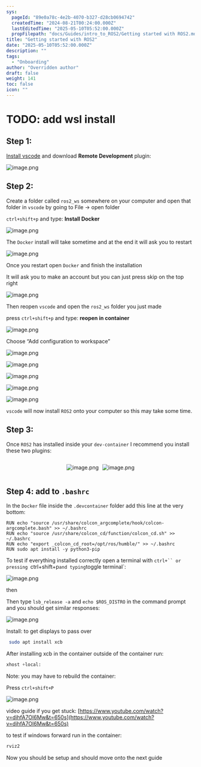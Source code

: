 ```yaml
---
sys:
  pageId: "89e0a78c-4e2b-4070-b327-d28cb0694742"
  createdTime: "2024-08-21T00:24:00.000Z"
  lastEditedTime: "2025-05-10T05:52:00.000Z"
  propFilepath: "docs/Guides/intro_to_ROS2/Getting started with ROS2.md"
title: "Getting started with ROS2"
date: "2025-05-10T05:52:00.000Z"
description: ""
tags:
  - "Onboarding"
author: "Overridden author"
draft: false
weight: 141
toc: false
icon: ""
---
```


# TODO: add wsl install

## Step 1:

[Install vscode](https://code.visualstudio.com/download) and download **Remote Development** plugin:

![image.png](https://prod-files-secure.s3.us-west-2.amazonaws.com/d518164a-d88e-44d1-a4ee-3adb3bd8bce0/efb52993-1881-4a40-b95e-6f020334f022/image.png?X-Amz-Algorithm=AWS4-HMAC-SHA256&X-Amz-Content-Sha256=UNSIGNED-PAYLOAD&X-Amz-Credential=ASIAZI2LB466TOFNPFNA%2F20250522%2Fus-west-2%2Fs3%2Faws4_request&X-Amz-Date=20250522T132359Z&X-Amz-Expires=3600&X-Amz-Security-Token=IQoJb3JpZ2luX2VjEB0aCXVzLXdlc3QtMiJGMEQCIAMvJWNNRfmgkp4qr00n%2F%2FEySRVVNlRGAQ0fo9pvL8z9AiBwxrdXfmqqLOrtxwnq5yjFhoCsQkH6I0R%2FRIpALLI%2BKSqIBAjW%2F%2F%2F%2F%2F%2F%2F%2F%2F%2F8BEAAaDDYzNzQyMzE4MzgwNSIMz2jQPqF9bn57WM%2FxKtwDjof4eAkrpt%2FQsyC2vZr4Ae5sk2ID9cLDwHf77Z11IgD%2BqhAkyEOQ%2BTwiIGgBX3%2BZGvvPqIkuPPxpnRekc2mSuaQGdg5qf7IhivrT5mcIDRVxH0Wm1QH02W3kVgnFzpbsZozTjkyAvZj6Vs9IBh6I4OiqhJdYnOZExTUcxCBDp8RsfDBC0ZBWRyt3R8%2B6N6%2BNqyf%2BaOtK5onsE00qdXdpwd%2BPNe9oeeohCBpljlcQEzhm6MR5IHAE%2BC0r2sGZizgD7GxTfLPpl7cucKsc3qtH1HLuJSGsMrpKGwYVT%2BGXRoNwWjeS2VsJz96OxaNeF73Lwn6Ui8vR048LmTCrUPxDBo2LbsOPtmxkvihvFa7If4eHycj8jvkJhwOvgwHfEuIXtlrYJGi%2FkwyRkS6QLK6%2FhiEmGhCRHYXb%2FPlAytkiR0lvoSkIju1%2BC54vQgGlrWtYvGciLnRhNXYg2JMPTgaOOa4GdHj%2FDtQSXROyJ1M9H%2BNjJ5Gr9xaeR3PJvAPMoSYAtjPwRSJ0dWaRnJUL2ZryXxqn9q%2FtRthrx%2BrbvyX1ZGaaFx%2FfVkGFD08wQCwhXXnfUDQxPeyarrMwLYozcOtURw1YNs%2F%2FyG2iVGIZ3KNM6ZSPHtYZLeAKjSRG%2B9Iw1cS8wQY6pgHfU73vx2y5L%2BQG8iUPTRWHYa1MVrQADIdyAxTlAE1hgJzLYrftnZemSqVTgQRwFBxq8chZajANGFoxbYwlOlMBxDxFrrgV2VfMZYoi6rJEFQHFLgVW3rC8qFOnmZj23nGw9rWD19yrYmgiZD53iaTBcAMkYXEpRqOvK41qYFCGbX8e3yvRlN3Z0oboWIzRt0NBlb4MLL12HlHzFWJdc7Xwi1yPHs0Y&X-Amz-Signature=0b44f3f0784b320ff7c4464eae1e699139377488664d4fce401154ee6fd1ba70&X-Amz-SignedHeaders=host&x-id=GetObject)

## Step 2:

Create a folder called `ros2_ws` somewhere on your computer and open that folder in `vscode` by going to File → open folder 

`ctrl+shift+p` and type: **Install Docker**

![image.png](https://prod-files-secure.s3.us-west-2.amazonaws.com/d518164a-d88e-44d1-a4ee-3adb3bd8bce0/2269dc0e-1cd5-47ff-bceb-c04ad9b2eab0/image.png?X-Amz-Algorithm=AWS4-HMAC-SHA256&X-Amz-Content-Sha256=UNSIGNED-PAYLOAD&X-Amz-Credential=ASIAZI2LB466TOFNPFNA%2F20250522%2Fus-west-2%2Fs3%2Faws4_request&X-Amz-Date=20250522T132359Z&X-Amz-Expires=3600&X-Amz-Security-Token=IQoJb3JpZ2luX2VjEB0aCXVzLXdlc3QtMiJGMEQCIAMvJWNNRfmgkp4qr00n%2F%2FEySRVVNlRGAQ0fo9pvL8z9AiBwxrdXfmqqLOrtxwnq5yjFhoCsQkH6I0R%2FRIpALLI%2BKSqIBAjW%2F%2F%2F%2F%2F%2F%2F%2F%2F%2F8BEAAaDDYzNzQyMzE4MzgwNSIMz2jQPqF9bn57WM%2FxKtwDjof4eAkrpt%2FQsyC2vZr4Ae5sk2ID9cLDwHf77Z11IgD%2BqhAkyEOQ%2BTwiIGgBX3%2BZGvvPqIkuPPxpnRekc2mSuaQGdg5qf7IhivrT5mcIDRVxH0Wm1QH02W3kVgnFzpbsZozTjkyAvZj6Vs9IBh6I4OiqhJdYnOZExTUcxCBDp8RsfDBC0ZBWRyt3R8%2B6N6%2BNqyf%2BaOtK5onsE00qdXdpwd%2BPNe9oeeohCBpljlcQEzhm6MR5IHAE%2BC0r2sGZizgD7GxTfLPpl7cucKsc3qtH1HLuJSGsMrpKGwYVT%2BGXRoNwWjeS2VsJz96OxaNeF73Lwn6Ui8vR048LmTCrUPxDBo2LbsOPtmxkvihvFa7If4eHycj8jvkJhwOvgwHfEuIXtlrYJGi%2FkwyRkS6QLK6%2FhiEmGhCRHYXb%2FPlAytkiR0lvoSkIju1%2BC54vQgGlrWtYvGciLnRhNXYg2JMPTgaOOa4GdHj%2FDtQSXROyJ1M9H%2BNjJ5Gr9xaeR3PJvAPMoSYAtjPwRSJ0dWaRnJUL2ZryXxqn9q%2FtRthrx%2BrbvyX1ZGaaFx%2FfVkGFD08wQCwhXXnfUDQxPeyarrMwLYozcOtURw1YNs%2F%2FyG2iVGIZ3KNM6ZSPHtYZLeAKjSRG%2B9Iw1cS8wQY6pgHfU73vx2y5L%2BQG8iUPTRWHYa1MVrQADIdyAxTlAE1hgJzLYrftnZemSqVTgQRwFBxq8chZajANGFoxbYwlOlMBxDxFrrgV2VfMZYoi6rJEFQHFLgVW3rC8qFOnmZj23nGw9rWD19yrYmgiZD53iaTBcAMkYXEpRqOvK41qYFCGbX8e3yvRlN3Z0oboWIzRt0NBlb4MLL12HlHzFWJdc7Xwi1yPHs0Y&X-Amz-Signature=45e2a8634018c5bac887c3ce2d5eecab65db014a89921c9e4dcb784bf5f07e4d&X-Amz-SignedHeaders=host&x-id=GetObject)

The `Docker` install will take sometime and at the end it will ask you to restart

![image.png](https://prod-files-secure.s3.us-west-2.amazonaws.com/d518164a-d88e-44d1-a4ee-3adb3bd8bce0/ed233f78-be33-4b1f-b89c-9c346c0e961e/image.png?X-Amz-Algorithm=AWS4-HMAC-SHA256&X-Amz-Content-Sha256=UNSIGNED-PAYLOAD&X-Amz-Credential=ASIAZI2LB466TOFNPFNA%2F20250522%2Fus-west-2%2Fs3%2Faws4_request&X-Amz-Date=20250522T132359Z&X-Amz-Expires=3600&X-Amz-Security-Token=IQoJb3JpZ2luX2VjEB0aCXVzLXdlc3QtMiJGMEQCIAMvJWNNRfmgkp4qr00n%2F%2FEySRVVNlRGAQ0fo9pvL8z9AiBwxrdXfmqqLOrtxwnq5yjFhoCsQkH6I0R%2FRIpALLI%2BKSqIBAjW%2F%2F%2F%2F%2F%2F%2F%2F%2F%2F8BEAAaDDYzNzQyMzE4MzgwNSIMz2jQPqF9bn57WM%2FxKtwDjof4eAkrpt%2FQsyC2vZr4Ae5sk2ID9cLDwHf77Z11IgD%2BqhAkyEOQ%2BTwiIGgBX3%2BZGvvPqIkuPPxpnRekc2mSuaQGdg5qf7IhivrT5mcIDRVxH0Wm1QH02W3kVgnFzpbsZozTjkyAvZj6Vs9IBh6I4OiqhJdYnOZExTUcxCBDp8RsfDBC0ZBWRyt3R8%2B6N6%2BNqyf%2BaOtK5onsE00qdXdpwd%2BPNe9oeeohCBpljlcQEzhm6MR5IHAE%2BC0r2sGZizgD7GxTfLPpl7cucKsc3qtH1HLuJSGsMrpKGwYVT%2BGXRoNwWjeS2VsJz96OxaNeF73Lwn6Ui8vR048LmTCrUPxDBo2LbsOPtmxkvihvFa7If4eHycj8jvkJhwOvgwHfEuIXtlrYJGi%2FkwyRkS6QLK6%2FhiEmGhCRHYXb%2FPlAytkiR0lvoSkIju1%2BC54vQgGlrWtYvGciLnRhNXYg2JMPTgaOOa4GdHj%2FDtQSXROyJ1M9H%2BNjJ5Gr9xaeR3PJvAPMoSYAtjPwRSJ0dWaRnJUL2ZryXxqn9q%2FtRthrx%2BrbvyX1ZGaaFx%2FfVkGFD08wQCwhXXnfUDQxPeyarrMwLYozcOtURw1YNs%2F%2FyG2iVGIZ3KNM6ZSPHtYZLeAKjSRG%2B9Iw1cS8wQY6pgHfU73vx2y5L%2BQG8iUPTRWHYa1MVrQADIdyAxTlAE1hgJzLYrftnZemSqVTgQRwFBxq8chZajANGFoxbYwlOlMBxDxFrrgV2VfMZYoi6rJEFQHFLgVW3rC8qFOnmZj23nGw9rWD19yrYmgiZD53iaTBcAMkYXEpRqOvK41qYFCGbX8e3yvRlN3Z0oboWIzRt0NBlb4MLL12HlHzFWJdc7Xwi1yPHs0Y&X-Amz-Signature=1d89f5078a4a43e6e1aaa323138efeb30ee85ce9b74ad8e76c43598d4959564d&X-Amz-SignedHeaders=host&x-id=GetObject)

Once you restart open `Docker` and finish the installation

It will ask you to make an account but you can just press skip on the top right

![image.png](https://prod-files-secure.s3.us-west-2.amazonaws.com/d518164a-d88e-44d1-a4ee-3adb3bd8bce0/21010ad9-1659-4fd9-9f59-9932a09b2a3d/image.png?X-Amz-Algorithm=AWS4-HMAC-SHA256&X-Amz-Content-Sha256=UNSIGNED-PAYLOAD&X-Amz-Credential=ASIAZI2LB466TOFNPFNA%2F20250522%2Fus-west-2%2Fs3%2Faws4_request&X-Amz-Date=20250522T132359Z&X-Amz-Expires=3600&X-Amz-Security-Token=IQoJb3JpZ2luX2VjEB0aCXVzLXdlc3QtMiJGMEQCIAMvJWNNRfmgkp4qr00n%2F%2FEySRVVNlRGAQ0fo9pvL8z9AiBwxrdXfmqqLOrtxwnq5yjFhoCsQkH6I0R%2FRIpALLI%2BKSqIBAjW%2F%2F%2F%2F%2F%2F%2F%2F%2F%2F8BEAAaDDYzNzQyMzE4MzgwNSIMz2jQPqF9bn57WM%2FxKtwDjof4eAkrpt%2FQsyC2vZr4Ae5sk2ID9cLDwHf77Z11IgD%2BqhAkyEOQ%2BTwiIGgBX3%2BZGvvPqIkuPPxpnRekc2mSuaQGdg5qf7IhivrT5mcIDRVxH0Wm1QH02W3kVgnFzpbsZozTjkyAvZj6Vs9IBh6I4OiqhJdYnOZExTUcxCBDp8RsfDBC0ZBWRyt3R8%2B6N6%2BNqyf%2BaOtK5onsE00qdXdpwd%2BPNe9oeeohCBpljlcQEzhm6MR5IHAE%2BC0r2sGZizgD7GxTfLPpl7cucKsc3qtH1HLuJSGsMrpKGwYVT%2BGXRoNwWjeS2VsJz96OxaNeF73Lwn6Ui8vR048LmTCrUPxDBo2LbsOPtmxkvihvFa7If4eHycj8jvkJhwOvgwHfEuIXtlrYJGi%2FkwyRkS6QLK6%2FhiEmGhCRHYXb%2FPlAytkiR0lvoSkIju1%2BC54vQgGlrWtYvGciLnRhNXYg2JMPTgaOOa4GdHj%2FDtQSXROyJ1M9H%2BNjJ5Gr9xaeR3PJvAPMoSYAtjPwRSJ0dWaRnJUL2ZryXxqn9q%2FtRthrx%2BrbvyX1ZGaaFx%2FfVkGFD08wQCwhXXnfUDQxPeyarrMwLYozcOtURw1YNs%2F%2FyG2iVGIZ3KNM6ZSPHtYZLeAKjSRG%2B9Iw1cS8wQY6pgHfU73vx2y5L%2BQG8iUPTRWHYa1MVrQADIdyAxTlAE1hgJzLYrftnZemSqVTgQRwFBxq8chZajANGFoxbYwlOlMBxDxFrrgV2VfMZYoi6rJEFQHFLgVW3rC8qFOnmZj23nGw9rWD19yrYmgiZD53iaTBcAMkYXEpRqOvK41qYFCGbX8e3yvRlN3Z0oboWIzRt0NBlb4MLL12HlHzFWJdc7Xwi1yPHs0Y&X-Amz-Signature=6bbf82212c4be37ab85ea2b3db5cb77c0f4564b831b699da6d8548c17e4dde1a&X-Amz-SignedHeaders=host&x-id=GetObject)

Then reopen `vscode` and open the `ros2_ws` folder you just made

press `ctrl+shift+p` and type: **reopen in container**

![image.png](https://prod-files-secure.s3.us-west-2.amazonaws.com/d518164a-d88e-44d1-a4ee-3adb3bd8bce0/4e93b8c2-41ad-488c-8095-c74205196118/image.png?X-Amz-Algorithm=AWS4-HMAC-SHA256&X-Amz-Content-Sha256=UNSIGNED-PAYLOAD&X-Amz-Credential=ASIAZI2LB466TOFNPFNA%2F20250522%2Fus-west-2%2Fs3%2Faws4_request&X-Amz-Date=20250522T132359Z&X-Amz-Expires=3600&X-Amz-Security-Token=IQoJb3JpZ2luX2VjEB0aCXVzLXdlc3QtMiJGMEQCIAMvJWNNRfmgkp4qr00n%2F%2FEySRVVNlRGAQ0fo9pvL8z9AiBwxrdXfmqqLOrtxwnq5yjFhoCsQkH6I0R%2FRIpALLI%2BKSqIBAjW%2F%2F%2F%2F%2F%2F%2F%2F%2F%2F8BEAAaDDYzNzQyMzE4MzgwNSIMz2jQPqF9bn57WM%2FxKtwDjof4eAkrpt%2FQsyC2vZr4Ae5sk2ID9cLDwHf77Z11IgD%2BqhAkyEOQ%2BTwiIGgBX3%2BZGvvPqIkuPPxpnRekc2mSuaQGdg5qf7IhivrT5mcIDRVxH0Wm1QH02W3kVgnFzpbsZozTjkyAvZj6Vs9IBh6I4OiqhJdYnOZExTUcxCBDp8RsfDBC0ZBWRyt3R8%2B6N6%2BNqyf%2BaOtK5onsE00qdXdpwd%2BPNe9oeeohCBpljlcQEzhm6MR5IHAE%2BC0r2sGZizgD7GxTfLPpl7cucKsc3qtH1HLuJSGsMrpKGwYVT%2BGXRoNwWjeS2VsJz96OxaNeF73Lwn6Ui8vR048LmTCrUPxDBo2LbsOPtmxkvihvFa7If4eHycj8jvkJhwOvgwHfEuIXtlrYJGi%2FkwyRkS6QLK6%2FhiEmGhCRHYXb%2FPlAytkiR0lvoSkIju1%2BC54vQgGlrWtYvGciLnRhNXYg2JMPTgaOOa4GdHj%2FDtQSXROyJ1M9H%2BNjJ5Gr9xaeR3PJvAPMoSYAtjPwRSJ0dWaRnJUL2ZryXxqn9q%2FtRthrx%2BrbvyX1ZGaaFx%2FfVkGFD08wQCwhXXnfUDQxPeyarrMwLYozcOtURw1YNs%2F%2FyG2iVGIZ3KNM6ZSPHtYZLeAKjSRG%2B9Iw1cS8wQY6pgHfU73vx2y5L%2BQG8iUPTRWHYa1MVrQADIdyAxTlAE1hgJzLYrftnZemSqVTgQRwFBxq8chZajANGFoxbYwlOlMBxDxFrrgV2VfMZYoi6rJEFQHFLgVW3rC8qFOnmZj23nGw9rWD19yrYmgiZD53iaTBcAMkYXEpRqOvK41qYFCGbX8e3yvRlN3Z0oboWIzRt0NBlb4MLL12HlHzFWJdc7Xwi1yPHs0Y&X-Amz-Signature=d94246db1ec01b33cbc0f4f9da94d87fea581634250534e1af3795f2be9d6a8d&X-Amz-SignedHeaders=host&x-id=GetObject)

Choose “Add configuration to workspace”

![image.png](https://prod-files-secure.s3.us-west-2.amazonaws.com/d518164a-d88e-44d1-a4ee-3adb3bd8bce0/9560b282-5060-4989-ba37-97e7b2c22476/image.png?X-Amz-Algorithm=AWS4-HMAC-SHA256&X-Amz-Content-Sha256=UNSIGNED-PAYLOAD&X-Amz-Credential=ASIAZI2LB466TOFNPFNA%2F20250522%2Fus-west-2%2Fs3%2Faws4_request&X-Amz-Date=20250522T132359Z&X-Amz-Expires=3600&X-Amz-Security-Token=IQoJb3JpZ2luX2VjEB0aCXVzLXdlc3QtMiJGMEQCIAMvJWNNRfmgkp4qr00n%2F%2FEySRVVNlRGAQ0fo9pvL8z9AiBwxrdXfmqqLOrtxwnq5yjFhoCsQkH6I0R%2FRIpALLI%2BKSqIBAjW%2F%2F%2F%2F%2F%2F%2F%2F%2F%2F8BEAAaDDYzNzQyMzE4MzgwNSIMz2jQPqF9bn57WM%2FxKtwDjof4eAkrpt%2FQsyC2vZr4Ae5sk2ID9cLDwHf77Z11IgD%2BqhAkyEOQ%2BTwiIGgBX3%2BZGvvPqIkuPPxpnRekc2mSuaQGdg5qf7IhivrT5mcIDRVxH0Wm1QH02W3kVgnFzpbsZozTjkyAvZj6Vs9IBh6I4OiqhJdYnOZExTUcxCBDp8RsfDBC0ZBWRyt3R8%2B6N6%2BNqyf%2BaOtK5onsE00qdXdpwd%2BPNe9oeeohCBpljlcQEzhm6MR5IHAE%2BC0r2sGZizgD7GxTfLPpl7cucKsc3qtH1HLuJSGsMrpKGwYVT%2BGXRoNwWjeS2VsJz96OxaNeF73Lwn6Ui8vR048LmTCrUPxDBo2LbsOPtmxkvihvFa7If4eHycj8jvkJhwOvgwHfEuIXtlrYJGi%2FkwyRkS6QLK6%2FhiEmGhCRHYXb%2FPlAytkiR0lvoSkIju1%2BC54vQgGlrWtYvGciLnRhNXYg2JMPTgaOOa4GdHj%2FDtQSXROyJ1M9H%2BNjJ5Gr9xaeR3PJvAPMoSYAtjPwRSJ0dWaRnJUL2ZryXxqn9q%2FtRthrx%2BrbvyX1ZGaaFx%2FfVkGFD08wQCwhXXnfUDQxPeyarrMwLYozcOtURw1YNs%2F%2FyG2iVGIZ3KNM6ZSPHtYZLeAKjSRG%2B9Iw1cS8wQY6pgHfU73vx2y5L%2BQG8iUPTRWHYa1MVrQADIdyAxTlAE1hgJzLYrftnZemSqVTgQRwFBxq8chZajANGFoxbYwlOlMBxDxFrrgV2VfMZYoi6rJEFQHFLgVW3rC8qFOnmZj23nGw9rWD19yrYmgiZD53iaTBcAMkYXEpRqOvK41qYFCGbX8e3yvRlN3Z0oboWIzRt0NBlb4MLL12HlHzFWJdc7Xwi1yPHs0Y&X-Amz-Signature=8da10afcbc84cf7ce660f0ca214a07f8ac07145a34a75c4272b5142b8a211535&X-Amz-SignedHeaders=host&x-id=GetObject)

![image.png](https://prod-files-secure.s3.us-west-2.amazonaws.com/d518164a-d88e-44d1-a4ee-3adb3bd8bce0/2ee63f81-886b-48e8-a553-dc6e5eac99e4/image.png?X-Amz-Algorithm=AWS4-HMAC-SHA256&X-Amz-Content-Sha256=UNSIGNED-PAYLOAD&X-Amz-Credential=ASIAZI2LB466TOFNPFNA%2F20250522%2Fus-west-2%2Fs3%2Faws4_request&X-Amz-Date=20250522T132359Z&X-Amz-Expires=3600&X-Amz-Security-Token=IQoJb3JpZ2luX2VjEB0aCXVzLXdlc3QtMiJGMEQCIAMvJWNNRfmgkp4qr00n%2F%2FEySRVVNlRGAQ0fo9pvL8z9AiBwxrdXfmqqLOrtxwnq5yjFhoCsQkH6I0R%2FRIpALLI%2BKSqIBAjW%2F%2F%2F%2F%2F%2F%2F%2F%2F%2F8BEAAaDDYzNzQyMzE4MzgwNSIMz2jQPqF9bn57WM%2FxKtwDjof4eAkrpt%2FQsyC2vZr4Ae5sk2ID9cLDwHf77Z11IgD%2BqhAkyEOQ%2BTwiIGgBX3%2BZGvvPqIkuPPxpnRekc2mSuaQGdg5qf7IhivrT5mcIDRVxH0Wm1QH02W3kVgnFzpbsZozTjkyAvZj6Vs9IBh6I4OiqhJdYnOZExTUcxCBDp8RsfDBC0ZBWRyt3R8%2B6N6%2BNqyf%2BaOtK5onsE00qdXdpwd%2BPNe9oeeohCBpljlcQEzhm6MR5IHAE%2BC0r2sGZizgD7GxTfLPpl7cucKsc3qtH1HLuJSGsMrpKGwYVT%2BGXRoNwWjeS2VsJz96OxaNeF73Lwn6Ui8vR048LmTCrUPxDBo2LbsOPtmxkvihvFa7If4eHycj8jvkJhwOvgwHfEuIXtlrYJGi%2FkwyRkS6QLK6%2FhiEmGhCRHYXb%2FPlAytkiR0lvoSkIju1%2BC54vQgGlrWtYvGciLnRhNXYg2JMPTgaOOa4GdHj%2FDtQSXROyJ1M9H%2BNjJ5Gr9xaeR3PJvAPMoSYAtjPwRSJ0dWaRnJUL2ZryXxqn9q%2FtRthrx%2BrbvyX1ZGaaFx%2FfVkGFD08wQCwhXXnfUDQxPeyarrMwLYozcOtURw1YNs%2F%2FyG2iVGIZ3KNM6ZSPHtYZLeAKjSRG%2B9Iw1cS8wQY6pgHfU73vx2y5L%2BQG8iUPTRWHYa1MVrQADIdyAxTlAE1hgJzLYrftnZemSqVTgQRwFBxq8chZajANGFoxbYwlOlMBxDxFrrgV2VfMZYoi6rJEFQHFLgVW3rC8qFOnmZj23nGw9rWD19yrYmgiZD53iaTBcAMkYXEpRqOvK41qYFCGbX8e3yvRlN3Z0oboWIzRt0NBlb4MLL12HlHzFWJdc7Xwi1yPHs0Y&X-Amz-Signature=2dc143ec92abaddad7d286eb7021cf9f8011b34532e1debcd6d29c20773d4bd7&X-Amz-SignedHeaders=host&x-id=GetObject)

![image.png](https://prod-files-secure.s3.us-west-2.amazonaws.com/d518164a-d88e-44d1-a4ee-3adb3bd8bce0/ae1580b2-b048-407e-aed9-b584224a7a04/image.png?X-Amz-Algorithm=AWS4-HMAC-SHA256&X-Amz-Content-Sha256=UNSIGNED-PAYLOAD&X-Amz-Credential=ASIAZI2LB466TOFNPFNA%2F20250522%2Fus-west-2%2Fs3%2Faws4_request&X-Amz-Date=20250522T132359Z&X-Amz-Expires=3600&X-Amz-Security-Token=IQoJb3JpZ2luX2VjEB0aCXVzLXdlc3QtMiJGMEQCIAMvJWNNRfmgkp4qr00n%2F%2FEySRVVNlRGAQ0fo9pvL8z9AiBwxrdXfmqqLOrtxwnq5yjFhoCsQkH6I0R%2FRIpALLI%2BKSqIBAjW%2F%2F%2F%2F%2F%2F%2F%2F%2F%2F8BEAAaDDYzNzQyMzE4MzgwNSIMz2jQPqF9bn57WM%2FxKtwDjof4eAkrpt%2FQsyC2vZr4Ae5sk2ID9cLDwHf77Z11IgD%2BqhAkyEOQ%2BTwiIGgBX3%2BZGvvPqIkuPPxpnRekc2mSuaQGdg5qf7IhivrT5mcIDRVxH0Wm1QH02W3kVgnFzpbsZozTjkyAvZj6Vs9IBh6I4OiqhJdYnOZExTUcxCBDp8RsfDBC0ZBWRyt3R8%2B6N6%2BNqyf%2BaOtK5onsE00qdXdpwd%2BPNe9oeeohCBpljlcQEzhm6MR5IHAE%2BC0r2sGZizgD7GxTfLPpl7cucKsc3qtH1HLuJSGsMrpKGwYVT%2BGXRoNwWjeS2VsJz96OxaNeF73Lwn6Ui8vR048LmTCrUPxDBo2LbsOPtmxkvihvFa7If4eHycj8jvkJhwOvgwHfEuIXtlrYJGi%2FkwyRkS6QLK6%2FhiEmGhCRHYXb%2FPlAytkiR0lvoSkIju1%2BC54vQgGlrWtYvGciLnRhNXYg2JMPTgaOOa4GdHj%2FDtQSXROyJ1M9H%2BNjJ5Gr9xaeR3PJvAPMoSYAtjPwRSJ0dWaRnJUL2ZryXxqn9q%2FtRthrx%2BrbvyX1ZGaaFx%2FfVkGFD08wQCwhXXnfUDQxPeyarrMwLYozcOtURw1YNs%2F%2FyG2iVGIZ3KNM6ZSPHtYZLeAKjSRG%2B9Iw1cS8wQY6pgHfU73vx2y5L%2BQG8iUPTRWHYa1MVrQADIdyAxTlAE1hgJzLYrftnZemSqVTgQRwFBxq8chZajANGFoxbYwlOlMBxDxFrrgV2VfMZYoi6rJEFQHFLgVW3rC8qFOnmZj23nGw9rWD19yrYmgiZD53iaTBcAMkYXEpRqOvK41qYFCGbX8e3yvRlN3Z0oboWIzRt0NBlb4MLL12HlHzFWJdc7Xwi1yPHs0Y&X-Amz-Signature=57ed1b877432241ae17ef23f51fed8bae2f6d3c1f188d08c58fdc87cfe50337a&X-Amz-SignedHeaders=host&x-id=GetObject)

![image.png](https://prod-files-secure.s3.us-west-2.amazonaws.com/d518164a-d88e-44d1-a4ee-3adb3bd8bce0/53255b28-f75e-430f-b9e3-c0ac8577e42b/image.png?X-Amz-Algorithm=AWS4-HMAC-SHA256&X-Amz-Content-Sha256=UNSIGNED-PAYLOAD&X-Amz-Credential=ASIAZI2LB466TOFNPFNA%2F20250522%2Fus-west-2%2Fs3%2Faws4_request&X-Amz-Date=20250522T132359Z&X-Amz-Expires=3600&X-Amz-Security-Token=IQoJb3JpZ2luX2VjEB0aCXVzLXdlc3QtMiJGMEQCIAMvJWNNRfmgkp4qr00n%2F%2FEySRVVNlRGAQ0fo9pvL8z9AiBwxrdXfmqqLOrtxwnq5yjFhoCsQkH6I0R%2FRIpALLI%2BKSqIBAjW%2F%2F%2F%2F%2F%2F%2F%2F%2F%2F8BEAAaDDYzNzQyMzE4MzgwNSIMz2jQPqF9bn57WM%2FxKtwDjof4eAkrpt%2FQsyC2vZr4Ae5sk2ID9cLDwHf77Z11IgD%2BqhAkyEOQ%2BTwiIGgBX3%2BZGvvPqIkuPPxpnRekc2mSuaQGdg5qf7IhivrT5mcIDRVxH0Wm1QH02W3kVgnFzpbsZozTjkyAvZj6Vs9IBh6I4OiqhJdYnOZExTUcxCBDp8RsfDBC0ZBWRyt3R8%2B6N6%2BNqyf%2BaOtK5onsE00qdXdpwd%2BPNe9oeeohCBpljlcQEzhm6MR5IHAE%2BC0r2sGZizgD7GxTfLPpl7cucKsc3qtH1HLuJSGsMrpKGwYVT%2BGXRoNwWjeS2VsJz96OxaNeF73Lwn6Ui8vR048LmTCrUPxDBo2LbsOPtmxkvihvFa7If4eHycj8jvkJhwOvgwHfEuIXtlrYJGi%2FkwyRkS6QLK6%2FhiEmGhCRHYXb%2FPlAytkiR0lvoSkIju1%2BC54vQgGlrWtYvGciLnRhNXYg2JMPTgaOOa4GdHj%2FDtQSXROyJ1M9H%2BNjJ5Gr9xaeR3PJvAPMoSYAtjPwRSJ0dWaRnJUL2ZryXxqn9q%2FtRthrx%2BrbvyX1ZGaaFx%2FfVkGFD08wQCwhXXnfUDQxPeyarrMwLYozcOtURw1YNs%2F%2FyG2iVGIZ3KNM6ZSPHtYZLeAKjSRG%2B9Iw1cS8wQY6pgHfU73vx2y5L%2BQG8iUPTRWHYa1MVrQADIdyAxTlAE1hgJzLYrftnZemSqVTgQRwFBxq8chZajANGFoxbYwlOlMBxDxFrrgV2VfMZYoi6rJEFQHFLgVW3rC8qFOnmZj23nGw9rWD19yrYmgiZD53iaTBcAMkYXEpRqOvK41qYFCGbX8e3yvRlN3Z0oboWIzRt0NBlb4MLL12HlHzFWJdc7Xwi1yPHs0Y&X-Amz-Signature=2145685d670a83ab042206e9bd61385f6645020592e2076626f6aed09ea29092&X-Amz-SignedHeaders=host&x-id=GetObject)

![image.png](https://prod-files-secure.s3.us-west-2.amazonaws.com/d518164a-d88e-44d1-a4ee-3adb3bd8bce0/7c562767-5af9-4ffb-97d1-327bcdf4ee00/image.png?X-Amz-Algorithm=AWS4-HMAC-SHA256&X-Amz-Content-Sha256=UNSIGNED-PAYLOAD&X-Amz-Credential=ASIAZI2LB466TOFNPFNA%2F20250522%2Fus-west-2%2Fs3%2Faws4_request&X-Amz-Date=20250522T132359Z&X-Amz-Expires=3600&X-Amz-Security-Token=IQoJb3JpZ2luX2VjEB0aCXVzLXdlc3QtMiJGMEQCIAMvJWNNRfmgkp4qr00n%2F%2FEySRVVNlRGAQ0fo9pvL8z9AiBwxrdXfmqqLOrtxwnq5yjFhoCsQkH6I0R%2FRIpALLI%2BKSqIBAjW%2F%2F%2F%2F%2F%2F%2F%2F%2F%2F8BEAAaDDYzNzQyMzE4MzgwNSIMz2jQPqF9bn57WM%2FxKtwDjof4eAkrpt%2FQsyC2vZr4Ae5sk2ID9cLDwHf77Z11IgD%2BqhAkyEOQ%2BTwiIGgBX3%2BZGvvPqIkuPPxpnRekc2mSuaQGdg5qf7IhivrT5mcIDRVxH0Wm1QH02W3kVgnFzpbsZozTjkyAvZj6Vs9IBh6I4OiqhJdYnOZExTUcxCBDp8RsfDBC0ZBWRyt3R8%2B6N6%2BNqyf%2BaOtK5onsE00qdXdpwd%2BPNe9oeeohCBpljlcQEzhm6MR5IHAE%2BC0r2sGZizgD7GxTfLPpl7cucKsc3qtH1HLuJSGsMrpKGwYVT%2BGXRoNwWjeS2VsJz96OxaNeF73Lwn6Ui8vR048LmTCrUPxDBo2LbsOPtmxkvihvFa7If4eHycj8jvkJhwOvgwHfEuIXtlrYJGi%2FkwyRkS6QLK6%2FhiEmGhCRHYXb%2FPlAytkiR0lvoSkIju1%2BC54vQgGlrWtYvGciLnRhNXYg2JMPTgaOOa4GdHj%2FDtQSXROyJ1M9H%2BNjJ5Gr9xaeR3PJvAPMoSYAtjPwRSJ0dWaRnJUL2ZryXxqn9q%2FtRthrx%2BrbvyX1ZGaaFx%2FfVkGFD08wQCwhXXnfUDQxPeyarrMwLYozcOtURw1YNs%2F%2FyG2iVGIZ3KNM6ZSPHtYZLeAKjSRG%2B9Iw1cS8wQY6pgHfU73vx2y5L%2BQG8iUPTRWHYa1MVrQADIdyAxTlAE1hgJzLYrftnZemSqVTgQRwFBxq8chZajANGFoxbYwlOlMBxDxFrrgV2VfMZYoi6rJEFQHFLgVW3rC8qFOnmZj23nGw9rWD19yrYmgiZD53iaTBcAMkYXEpRqOvK41qYFCGbX8e3yvRlN3Z0oboWIzRt0NBlb4MLL12HlHzFWJdc7Xwi1yPHs0Y&X-Amz-Signature=d05df6501e0a3d2f335e3f024bca7efe82723f44ab67a0982df03480720718d5&X-Amz-SignedHeaders=host&x-id=GetObject)

`vscode` will now install `ROS2` onto your computer so this may take some time.

## Step 3:

Once `ROS2` has installed inside your `dev-container` I recommend you install these two plugins:

<div style="display: flex;flex-direction: row; column-gap:10px; max-width: 630px;justify-content: center;">
<div>

![image.png](https://prod-files-secure.s3.us-west-2.amazonaws.com/d518164a-d88e-44d1-a4ee-3adb3bd8bce0/3fc3d550-5a54-4ba1-ba6b-faa01cdb7369/image.png?X-Amz-Algorithm=AWS4-HMAC-SHA256&X-Amz-Content-Sha256=UNSIGNED-PAYLOAD&X-Amz-Credential=ASIAZI2LB466ZR7CQ25H%2F20250522%2Fus-west-2%2Fs3%2Faws4_request&X-Amz-Date=20250522T132400Z&X-Amz-Expires=3600&X-Amz-Security-Token=IQoJb3JpZ2luX2VjEB0aCXVzLXdlc3QtMiJIMEYCIQDCI8R5kDUleTO37a%2FNJGa%2BfPi0jYHnmFWOMjpZRlDkvAIhAIglJGGKxoIYaREFpiCf7OdzMWdkmsiXjhusvfGZ%2F47iKogECNb%2F%2F%2F%2F%2F%2F%2F%2F%2F%2FwEQABoMNjM3NDIzMTgzODA1IgxCDoVjhhJIHmhAJ50q3AOfw4nsEUZ7DEag55lCJ6o2%2FRwLOZpOuaILU4KIjE8CbAZmmigu%2FX8bzpXtwZTTSiYfRC4IMTLBFM1HS7MwawnIRIadvb0SksOdXsWFfFjKbMsEbLRQcPXmtXMifj8PQji%2BRMSd86PPDVdxGkAc4RV3MhQ6abb0v5G4Qk4Xc7kHqyMScwgesStam8Z3kEGfm1kyT8TfV84j%2FA9zH8zV8wwP2DDbKzwIxOHTcYU9%2BfF6nkqzjY7zwHt85ey64yFECyl1oGe1rXZcweFGxsk1iuUI5kvyqXQY4MiUNjBilFgzlFLd10OQrzuUjy%2Bc0D783rwLX1Io6mEP1GjMnf2u%2BO%2FiKrIVsgAK7DPnhqCAcVqL33VyteW2Um3keePtmwtLsRaL%2F3rlQN1UbAqe8o8WoxJNgpbTJAPmlrRyW7tNklN%2FqBl7B9sAnH%2FsLIk%2BNDPfQkDU63X%2Bt4h4kDgIkmFqAdUWXDAjMbwGDJL0U8dVjR3SyBMxpc0KqJNBNuWA87kvCr%2FGE1oZBvb7bvtmqsYg1r5VLQX3pzOA3JcfPX4AFVTi0h6ybdRXcOrPjo8CRpTm%2BtDcd2%2FjeoegmMhZCLzXxHtqHVQqsuCUaX6oZwlB10M1AEEe6ONPQFkpNruaQzDhxbzBBjqkAXxWovA2kIWQFXrweZjDVyNdrPJKLEfnYET%2BE2pb8oLfj%2FsEtCiQpL2M7Rv1CURDyfrWL08SrKBzYEyhvca0QQZlwrl48iMzhWdHnTWTS2GwrE5Ss3n%2FnOhLQKvE01fISIzWO1hzXvq9KOS5hGqf8KXOT4MZqSWtSsvBn2aDpXuJmxJn5glTK3lFIQA3ay3YrEjupWZ4SXvLagnLDQoSW2H%2BZqzy&X-Amz-Signature=ae38265486eda311e5c404c1429a4b5e2861d59646344c612c594fbd5513f9d0&X-Amz-SignedHeaders=host&x-id=GetObject)

</div>
<div>

![image.png](https://prod-files-secure.s3.us-west-2.amazonaws.com/d518164a-d88e-44d1-a4ee-3adb3bd8bce0/d994cc66-13c2-4093-a5a3-f84cf4601a82/image.png?X-Amz-Algorithm=AWS4-HMAC-SHA256&X-Amz-Content-Sha256=UNSIGNED-PAYLOAD&X-Amz-Credential=ASIAZI2LB4663QSPROET%2F20250522%2Fus-west-2%2Fs3%2Faws4_request&X-Amz-Date=20250522T132400Z&X-Amz-Expires=3600&X-Amz-Security-Token=IQoJb3JpZ2luX2VjEB0aCXVzLXdlc3QtMiJHMEUCIQCrZPaIfKXCp5gcXhKITFif437cAqfCZgLM%2BGhbbeHbeQIgAJWSSoiDZvYomvkOpimaC%2Brj3O9qIsSHK2WyfK8LrV8qiAQI1v%2F%2F%2F%2F%2F%2F%2F%2F%2F%2FARAAGgw2Mzc0MjMxODM4MDUiDEMc2WpKCAOeX3U%2BWSrcA31qQRoOKY0AoBKwUJV9CKlutoBCbz%2BdN375GLe9Y7wI3VGzKfv%2B54duZoWGzugFyh1ow1n84O1Wb91WMqPSomq4W7KNcA4hrnm2kV1pEAHxF2c31Xk8mBIXDlTRZnYoQkqh6ANCHs%2FRJb8P72hJQrIUuQ238nzqUy7iVrGpzsiK8plThxehtI3hSVFF6mOmvyL1w0iJ4Bw3zsjYp67%2FM4f98Mnshjdb5Vuj%2FDFo0BMXmAjvYNrZZNNnJxoHkiomYAT4umD2NPAnsTRUEHD%2BauXLGJyabHI%2FSSnUAmKkMRboQ%2F%2BmWRtpL9gS0iaD6tvhr4ioMUQLB2%2FsDZ9WLJ15zolSTietwPEFYrHDmR5V3SIhPgNQsxVTbkbg8eIhRmCybK6BPmF7x0rtAcpDIATtqgsP3CbmT5zNmL5F9U7bjJ4agevWNMvx9fxvhSRq7QWmr5D4ABX%2FFoxyB3dN2PRLJB4Ri54fnPD8ZI5pzJ8qXLyFlrgvi5NCItbb6UmNgwrMc%2FZ%2FsJS%2B29ZvQNyMNRTPjqkjdv2QZhYHA%2F7jDUn9h%2FIBGZVY4pioRJEvn8I3k50GFKv7hwj2hcvc1CYioRvRosrevbBg6e5OWrebIOLBEuZW56HlS%2FFQYEZHxzIlMJXFvMEGOqUBX81g8Fo7iO50ZKhC6IP1oBVDA%2BycJ0llCo6vFNwwfRQbO6AgNjf8DSSzltYS4T293m%2B0kk473hfvX9EoZ9Xdq5lWym%2FxwAG%2FehAoYaGvWqxYkmu4zq%2FcKec5nKtb%2BT2dYcsu%2BmTx1QZM%2FcGu%2BEcLv93h5Tshw7opLcN4654PQ2FF%2FF4ba1uD97fYHaCzIO4Gf9EgJUqwFQDgHGhsveL7jaWd5cEm&X-Amz-Signature=971acbc2eb31b20651d448ae35fd2066f5cf893b42e186673906fc27f1384d4c&X-Amz-SignedHeaders=host&x-id=GetObject)

</div>
</div>

## Step 4: add to `.bashrc`

In the `Docker` file inside the `.devcontainer` folder add this line at the very bottom: 

```docker
RUN echo "source /usr/share/colcon_argcomplete/hook/colcon-argcomplete.bash" >> ~/.bashrc
RUN echo "source /usr/share/colcon_cd/function/colcon_cd.sh" >> ~/.bashrc
RUN echo "export _colcon_cd_root=/opt/ros/humble/" >> ~/.bashrc
RUN sudo apt install -y python3-pip 
```

To test if everything installed correctly open a terminal with `ctrl+`` or pressing `ctrl+shift+p` and typing `toggle terminal`:

![image.png](https://prod-files-secure.s3.us-west-2.amazonaws.com/d518164a-d88e-44d1-a4ee-3adb3bd8bce0/6a4943d8-b04e-4c02-9a58-775f3384d1a5/image.png?X-Amz-Algorithm=AWS4-HMAC-SHA256&X-Amz-Content-Sha256=UNSIGNED-PAYLOAD&X-Amz-Credential=ASIAZI2LB466TOFNPFNA%2F20250522%2Fus-west-2%2Fs3%2Faws4_request&X-Amz-Date=20250522T132359Z&X-Amz-Expires=3600&X-Amz-Security-Token=IQoJb3JpZ2luX2VjEB0aCXVzLXdlc3QtMiJGMEQCIAMvJWNNRfmgkp4qr00n%2F%2FEySRVVNlRGAQ0fo9pvL8z9AiBwxrdXfmqqLOrtxwnq5yjFhoCsQkH6I0R%2FRIpALLI%2BKSqIBAjW%2F%2F%2F%2F%2F%2F%2F%2F%2F%2F8BEAAaDDYzNzQyMzE4MzgwNSIMz2jQPqF9bn57WM%2FxKtwDjof4eAkrpt%2FQsyC2vZr4Ae5sk2ID9cLDwHf77Z11IgD%2BqhAkyEOQ%2BTwiIGgBX3%2BZGvvPqIkuPPxpnRekc2mSuaQGdg5qf7IhivrT5mcIDRVxH0Wm1QH02W3kVgnFzpbsZozTjkyAvZj6Vs9IBh6I4OiqhJdYnOZExTUcxCBDp8RsfDBC0ZBWRyt3R8%2B6N6%2BNqyf%2BaOtK5onsE00qdXdpwd%2BPNe9oeeohCBpljlcQEzhm6MR5IHAE%2BC0r2sGZizgD7GxTfLPpl7cucKsc3qtH1HLuJSGsMrpKGwYVT%2BGXRoNwWjeS2VsJz96OxaNeF73Lwn6Ui8vR048LmTCrUPxDBo2LbsOPtmxkvihvFa7If4eHycj8jvkJhwOvgwHfEuIXtlrYJGi%2FkwyRkS6QLK6%2FhiEmGhCRHYXb%2FPlAytkiR0lvoSkIju1%2BC54vQgGlrWtYvGciLnRhNXYg2JMPTgaOOa4GdHj%2FDtQSXROyJ1M9H%2BNjJ5Gr9xaeR3PJvAPMoSYAtjPwRSJ0dWaRnJUL2ZryXxqn9q%2FtRthrx%2BrbvyX1ZGaaFx%2FfVkGFD08wQCwhXXnfUDQxPeyarrMwLYozcOtURw1YNs%2F%2FyG2iVGIZ3KNM6ZSPHtYZLeAKjSRG%2B9Iw1cS8wQY6pgHfU73vx2y5L%2BQG8iUPTRWHYa1MVrQADIdyAxTlAE1hgJzLYrftnZemSqVTgQRwFBxq8chZajANGFoxbYwlOlMBxDxFrrgV2VfMZYoi6rJEFQHFLgVW3rC8qFOnmZj23nGw9rWD19yrYmgiZD53iaTBcAMkYXEpRqOvK41qYFCGbX8e3yvRlN3Z0oboWIzRt0NBlb4MLL12HlHzFWJdc7Xwi1yPHs0Y&X-Amz-Signature=79bc742cc84ecc44aa41205d65fa084b1ce29a6507911efe8aa5e5269799f6f3&X-Amz-SignedHeaders=host&x-id=GetObject)

then 

Then type `lsb_release -a` and `echo $ROS_DISTRO` in the command prompt and you should get similar responses:

![image.png](https://prod-files-secure.s3.us-west-2.amazonaws.com/d518164a-d88e-44d1-a4ee-3adb3bd8bce0/3e635dec-a805-4e85-8b9e-d000e5b71a4e/image.png?X-Amz-Algorithm=AWS4-HMAC-SHA256&X-Amz-Content-Sha256=UNSIGNED-PAYLOAD&X-Amz-Credential=ASIAZI2LB466TOFNPFNA%2F20250522%2Fus-west-2%2Fs3%2Faws4_request&X-Amz-Date=20250522T132359Z&X-Amz-Expires=3600&X-Amz-Security-Token=IQoJb3JpZ2luX2VjEB0aCXVzLXdlc3QtMiJGMEQCIAMvJWNNRfmgkp4qr00n%2F%2FEySRVVNlRGAQ0fo9pvL8z9AiBwxrdXfmqqLOrtxwnq5yjFhoCsQkH6I0R%2FRIpALLI%2BKSqIBAjW%2F%2F%2F%2F%2F%2F%2F%2F%2F%2F8BEAAaDDYzNzQyMzE4MzgwNSIMz2jQPqF9bn57WM%2FxKtwDjof4eAkrpt%2FQsyC2vZr4Ae5sk2ID9cLDwHf77Z11IgD%2BqhAkyEOQ%2BTwiIGgBX3%2BZGvvPqIkuPPxpnRekc2mSuaQGdg5qf7IhivrT5mcIDRVxH0Wm1QH02W3kVgnFzpbsZozTjkyAvZj6Vs9IBh6I4OiqhJdYnOZExTUcxCBDp8RsfDBC0ZBWRyt3R8%2B6N6%2BNqyf%2BaOtK5onsE00qdXdpwd%2BPNe9oeeohCBpljlcQEzhm6MR5IHAE%2BC0r2sGZizgD7GxTfLPpl7cucKsc3qtH1HLuJSGsMrpKGwYVT%2BGXRoNwWjeS2VsJz96OxaNeF73Lwn6Ui8vR048LmTCrUPxDBo2LbsOPtmxkvihvFa7If4eHycj8jvkJhwOvgwHfEuIXtlrYJGi%2FkwyRkS6QLK6%2FhiEmGhCRHYXb%2FPlAytkiR0lvoSkIju1%2BC54vQgGlrWtYvGciLnRhNXYg2JMPTgaOOa4GdHj%2FDtQSXROyJ1M9H%2BNjJ5Gr9xaeR3PJvAPMoSYAtjPwRSJ0dWaRnJUL2ZryXxqn9q%2FtRthrx%2BrbvyX1ZGaaFx%2FfVkGFD08wQCwhXXnfUDQxPeyarrMwLYozcOtURw1YNs%2F%2FyG2iVGIZ3KNM6ZSPHtYZLeAKjSRG%2B9Iw1cS8wQY6pgHfU73vx2y5L%2BQG8iUPTRWHYa1MVrQADIdyAxTlAE1hgJzLYrftnZemSqVTgQRwFBxq8chZajANGFoxbYwlOlMBxDxFrrgV2VfMZYoi6rJEFQHFLgVW3rC8qFOnmZj23nGw9rWD19yrYmgiZD53iaTBcAMkYXEpRqOvK41qYFCGbX8e3yvRlN3Z0oboWIzRt0NBlb4MLL12HlHzFWJdc7Xwi1yPHs0Y&X-Amz-Signature=c32745f88f555cf3d312ec8b631298a639c8eeca9c5f4d0ff4b9bf981932877a&X-Amz-SignedHeaders=host&x-id=GetObject)

Install:  to get displays to pass over

```bash
 sudo apt install xcb
```

After installing xcb in the container outside of the container run:

```python
xhost +local:
```

Note: you may have to rebuild the container:

Press `ctrl+shift+P`

![image.png](https://prod-files-secure.s3.us-west-2.amazonaws.com/d518164a-d88e-44d1-a4ee-3adb3bd8bce0/6c2be660-2618-4c38-9c26-53554f7a0b7b/image.png?X-Amz-Algorithm=AWS4-HMAC-SHA256&X-Amz-Content-Sha256=UNSIGNED-PAYLOAD&X-Amz-Credential=ASIAZI2LB466TOFNPFNA%2F20250522%2Fus-west-2%2Fs3%2Faws4_request&X-Amz-Date=20250522T132359Z&X-Amz-Expires=3600&X-Amz-Security-Token=IQoJb3JpZ2luX2VjEB0aCXVzLXdlc3QtMiJGMEQCIAMvJWNNRfmgkp4qr00n%2F%2FEySRVVNlRGAQ0fo9pvL8z9AiBwxrdXfmqqLOrtxwnq5yjFhoCsQkH6I0R%2FRIpALLI%2BKSqIBAjW%2F%2F%2F%2F%2F%2F%2F%2F%2F%2F8BEAAaDDYzNzQyMzE4MzgwNSIMz2jQPqF9bn57WM%2FxKtwDjof4eAkrpt%2FQsyC2vZr4Ae5sk2ID9cLDwHf77Z11IgD%2BqhAkyEOQ%2BTwiIGgBX3%2BZGvvPqIkuPPxpnRekc2mSuaQGdg5qf7IhivrT5mcIDRVxH0Wm1QH02W3kVgnFzpbsZozTjkyAvZj6Vs9IBh6I4OiqhJdYnOZExTUcxCBDp8RsfDBC0ZBWRyt3R8%2B6N6%2BNqyf%2BaOtK5onsE00qdXdpwd%2BPNe9oeeohCBpljlcQEzhm6MR5IHAE%2BC0r2sGZizgD7GxTfLPpl7cucKsc3qtH1HLuJSGsMrpKGwYVT%2BGXRoNwWjeS2VsJz96OxaNeF73Lwn6Ui8vR048LmTCrUPxDBo2LbsOPtmxkvihvFa7If4eHycj8jvkJhwOvgwHfEuIXtlrYJGi%2FkwyRkS6QLK6%2FhiEmGhCRHYXb%2FPlAytkiR0lvoSkIju1%2BC54vQgGlrWtYvGciLnRhNXYg2JMPTgaOOa4GdHj%2FDtQSXROyJ1M9H%2BNjJ5Gr9xaeR3PJvAPMoSYAtjPwRSJ0dWaRnJUL2ZryXxqn9q%2FtRthrx%2BrbvyX1ZGaaFx%2FfVkGFD08wQCwhXXnfUDQxPeyarrMwLYozcOtURw1YNs%2F%2FyG2iVGIZ3KNM6ZSPHtYZLeAKjSRG%2B9Iw1cS8wQY6pgHfU73vx2y5L%2BQG8iUPTRWHYa1MVrQADIdyAxTlAE1hgJzLYrftnZemSqVTgQRwFBxq8chZajANGFoxbYwlOlMBxDxFrrgV2VfMZYoi6rJEFQHFLgVW3rC8qFOnmZj23nGw9rWD19yrYmgiZD53iaTBcAMkYXEpRqOvK41qYFCGbX8e3yvRlN3Z0oboWIzRt0NBlb4MLL12HlHzFWJdc7Xwi1yPHs0Y&X-Amz-Signature=15215ffbe391097ae2bb53811b8bec85515d0e4be66c8003eba536a58ca4e599&X-Amz-SignedHeaders=host&x-id=GetObject)

video guide if you get stuck: [https://www.youtube.com/watch?v=dihfA7Ol6Mw&t=650s](https://www.youtube.com/watch?v=dihfA7Ol6Mw&t=650s)

to test if windows forward run in the container:

```bash
rviz2
```

Now you should be setup and should move onto the next guide 
